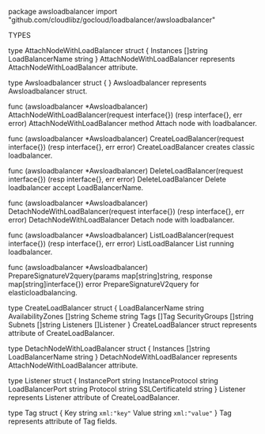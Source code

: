 package awsloadbalancer
    import "github.com/cloudlibz/gocloud/loadbalancer/awsloadbalancer"


TYPES

type AttachNodeWithLoadBalancer struct {
    Instances        []string
    LoadBalancerName string
}
    AttachNodeWithLoadBalancer represents AttachNodeWithLoadBalancer
    attribute.

type Awsloadbalancer struct {
}
    Awsloadbalancer represents Awsloadbalancer struct.

func (awsloadbalancer *Awsloadbalancer) AttachNodeWithLoadBalancer(request interface{}) (resp interface{}, err error)
    AttachNodeWithLoadBalancer method Attach node with loadbalancer.

func (awsloadbalancer *Awsloadbalancer) CreateLoadBalancer(request interface{}) (resp interface{}, err error)
    CreateLoadBalancer creates classic loadbalancer.

func (awsloadbalancer *Awsloadbalancer) DeleteLoadBalancer(request interface{}) (resp interface{}, err error)
    DeleteLoadBalancer Delete loadbalancer accept LoadBalancerName.

func (awsloadbalancer *Awsloadbalancer) DetachNodeWithLoadBalancer(request interface{}) (resp interface{}, err error)
    DetachNodeWithLoadBalancer Detach node with loadbalancer.

func (awsloadbalancer *Awsloadbalancer) ListLoadBalancer(request interface{}) (resp interface{}, err error)
    ListLoadBalancer List running loadbalancer.

func (awsloadbalancer *Awsloadbalancer) PrepareSignatureV2query(params map[string]string, response map[string]interface{}) error
    PrepareSignatureV2query for elasticloadbalancing.

type CreateLoadBalancer struct {
    LoadBalancerName  string
    AvailabilityZones []string
    Scheme            string
    Tags              []Tag
    SecurityGroups    []string
    Subnets           []string
    Listeners         []Listener
}
    CreateLoadBalancer struct represents attribute of CreateLoadBalancer.

type DetachNodeWithLoadBalancer struct {
    Instances        []string
    LoadBalancerName string
}
    DetachNodeWithLoadBalancer represents AttachNodeWithLoadBalancer
    attribute.

type Listener struct {
    InstancePort     string
    InstanceProtocol string
    LoadBalancerPort string
    Protocol         string
    SSLCertificateId string
}
    Listener represents Listener attribute of CreateLoadBalancer.

type Tag struct {
    Key   string `xml:"key"`
    Value string `xml:"value"`
}
    Tag represents attribute of Tag fields.


